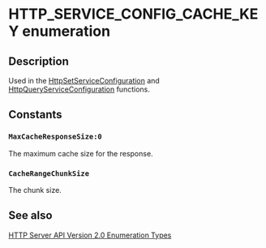 # HTTP_SERVICE_CONFIG_CACHE_KEY enumeration

## Description

 Used in the [HttpSetServiceConfiguration](https://learn.microsoft.com/windows/desktop/api/http/nf-http-httpsetserviceconfiguration) and [HttpQueryServiceConfiguration](https://learn.microsoft.com/windows/desktop/api/http/nf-http-httpqueryserviceconfiguration) functions.

## Constants

### `MaxCacheResponseSize:0`

The maximum cache size for the response.

### `CacheRangeChunkSize`

The chunk size.

## See also

[HTTP Server API Version 2.0 Enumeration Types](https://learn.microsoft.com/windows/desktop/Http/http-server-api-version-2-0-enumeration-types)